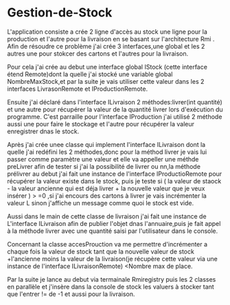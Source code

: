 # Gestion-de-Stock
L'application consiste a crée 2 ligne d'accès au stock  une ligne pour la production et l'autre pour la livraison en se basant sur l'architecture Rmi .
Afin de résoudre ce problème j'ai crée 3 interfaces,une global et les 2 autres une pour stokcer des cartons et l'autres pour la livraison.

Pour cela j'ai crée au debut une interface global IStock (cette interface étend Remote)dont la quelle j'ai stocké une variable global NombreMaxStock,et par la suite je vais utiliser cette valeur dans les 2 interfaces LivrasonRemote et IProductionRemote.

Ensuite j'ai déclaré dans l'interface ILivraison 2 méthodes:livrer(int quantité) et une autre pour récupérer la valeur  de la quantité livrer lors d'exécution du programme.
C'est parraille pour l'interface IProduction j'ai utilisé 2 méthode aussi une pour faire le stockage et l'autre pour récupérer la valeur enregistrer dnas le stock.

Après j'ai crée unee classe qui implement l'interface ILivraison dont la quelle j'ai redéfini les 2 méthodes,donc pour la méthod livrer je vais lui passer comme paramètre une valeur et elle va appeller une méthde preLivrer afin de tester si j'ai la possibilité de livrer ou nn,la méthode prélivrer au debut j'ai fait une instance de l'interface IProductioRemote pour récupérer la valeur existe dans le stock, puis je teste si ( la valeur de staock - la valeur ancienne qui est déja livrer + la nouvelle valeur que je veux insérer ) > =0 ,si j'ai encours des cartons à livrer  je  vais incrémenter la valeur L sinon j'affiche un message comme quoi le stock est vide.

Aussi dans le main de cette classe de livraison j'ai fait une instance de L'interface ILivraison afin de publier l'objet dnas l'annuaire,puis je fait appel à la méthode livrer avec une quantité saisi par l'utilisateur dans le console.

Concernant  la classe accesProuction  va me permettre d'incrémenter a chaque fois la valeur de stock tant que la nouvelle valeur de stock +l'ancienne moins la valeur de la livraison(je récupère cette valeur via une instance de l'interface ILivraisonRemote) <Nombre max de place.

Par la suite je lance au debut via termainale Rmiregistry puis les 2 classes en parallèle et j'insère dans la console de stock les valuers à stocker tant que l'entrer != de -1 et aussi pour la livraison.

